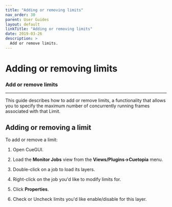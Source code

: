```yaml
---
title: "Adding or removing limits"
nav_order: 30
parent: User Guides
layout: default
linkTitle: "Adding or removing limits"
date: 2019-03-26
description: >
  Add or remove limits.
---
```


# Adding or removing limits

### Add or remove limits

---

This guide describes how to add or remove limits, a functionality that allows
you to specify the maximum number of concurrently running frames 
associated with that Limit.


## Adding or removing a limit

To add or remove a limit:

1.  Open CueGUI.

1. Load the **Monitor Jobs** view from the **Views/Plugins->Cuetopia** menu.

1. Double-click on a job to load its layers.

1. Right-click on the job you'd like to modify limits for.

1. Click **Properties**.

1. Check or Uncheck limits you'd like enable/disable for this layer.
